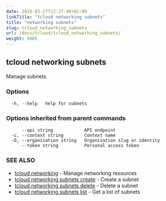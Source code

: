 ```yaml
---
date: 2025-03-27T22:27:48+01:00
linkTitle: "tcloud networking subnets"
title: "networking subnets"
slug: tcloud_networking_subnets
url: /docs/tcloud/tcloud_networking_subnets/
weight: 9965
---
```

## tcloud networking subnets

Manage subnets

### Options

```
  -h, --help   help for subnets
```

### Options inherited from parent commands

```
      --api string            API endpoint
  -c, --context string        Context name
  -O, --organisation string   Organisation slug or identity
      --token string          Personal access token
```

### SEE ALSO

* [tcloud networking](/docs/tcloud/tcloud_networking/)	 - Manage networking resources
* [tcloud networking subnets create](/docs/tcloud/tcloud_networking_subnets_create/)	 - Create a subnet
* [tcloud networking subnets delete](/docs/tcloud/tcloud_networking_subnets_delete/)	 - Delete a subnet
* [tcloud networking subnets list](/docs/tcloud/tcloud_networking_subnets_list/)	 - Get a list of subnets


